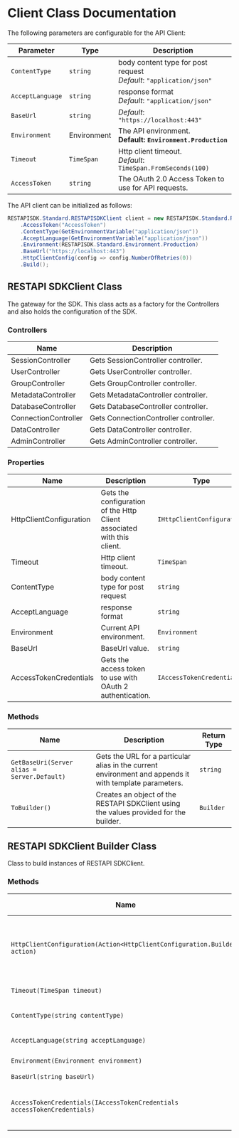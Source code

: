 
# Client Class Documentation

The following parameters are configurable for the API Client:

| Parameter | Type | Description |
|  --- | --- | --- |
| `ContentType` | `string` | body content type for post request<br>*Default*: `"application/json"` |
| `AcceptLanguage` | `string` | response format<br>*Default*: `"application/json"` |
| `BaseUrl` | `string` | *Default*: `"https://localhost:443"` |
| `Environment` | Environment | The API environment. <br> **Default: `Environment.Production`** |
| `Timeout` | `TimeSpan` | Http client timeout.<br>*Default*: `TimeSpan.FromSeconds(100)` |
| `AccessToken` | `string` | The OAuth 2.0 Access Token to use for API requests. |

The API client can be initialized as follows:

```csharp
RESTAPISDK.Standard.RESTAPISDKClient client = new RESTAPISDK.Standard.RESTAPISDKClient.Builder()
    .AccessToken("AccessToken")
    .ContentType(GetEnvironmentVariable("application/json"))
    .AcceptLanguage(GetEnvironmentVariable("application/json"))
    .Environment(RESTAPISDK.Standard.Environment.Production)
    .BaseUrl("https://localhost:443")
    .HttpClientConfig(config => config.NumberOfRetries(0))
    .Build();
```

## RESTAPI SDKClient Class

The gateway for the SDK. This class acts as a factory for the Controllers and also holds the configuration of the SDK.

### Controllers

| Name | Description |
|  --- | --- |
| SessionController | Gets SessionController controller. |
| UserController | Gets UserController controller. |
| GroupController | Gets GroupController controller. |
| MetadataController | Gets MetadataController controller. |
| DatabaseController | Gets DatabaseController controller. |
| ConnectionController | Gets ConnectionController controller. |
| DataController | Gets DataController controller. |
| AdminController | Gets AdminController controller. |

### Properties

| Name | Description | Type |
|  --- | --- | --- |
| HttpClientConfiguration | Gets the configuration of the Http Client associated with this client. | `IHttpClientConfiguration` |
| Timeout | Http client timeout. | `TimeSpan` |
| ContentType | body content type for post request | `string` |
| AcceptLanguage | response format | `string` |
| Environment | Current API environment. | `Environment` |
| BaseUrl | BaseUrl value. | `string` |
| AccessTokenCredentials | Gets the access token to use with OAuth 2 authentication. | `IAccessTokenCredentials` |

### Methods

| Name | Description | Return Type |
|  --- | --- | --- |
| `GetBaseUri(Server alias = Server.Default)` | Gets the URL for a particular alias in the current environment and appends it with template parameters. | `string` |
| `ToBuilder()` | Creates an object of the RESTAPI SDKClient using the values provided for the builder. | `Builder` |

## RESTAPI SDKClient Builder Class

Class to build instances of RESTAPI SDKClient.

### Methods

| Name | Description | Return Type |
|  --- | --- | --- |
| `HttpClientConfiguration(Action<HttpClientConfiguration.Builder> action)` | Gets the configuration of the Http Client associated with this client. | `Builder` |
| `Timeout(TimeSpan timeout)` | Http client timeout. | `Builder` |
| `ContentType(string contentType)` | body content type for post request | `Builder` |
| `AcceptLanguage(string acceptLanguage)` | response format | `Builder` |
| `Environment(Environment environment)` | Current API environment. | `Builder` |
| `BaseUrl(string baseUrl)` | BaseUrl value. | `Builder` |
| `AccessTokenCredentials(IAccessTokenCredentials accessTokenCredentials)` | Gets the access token to use with OAuth 2 authentication. | `Builder` |

